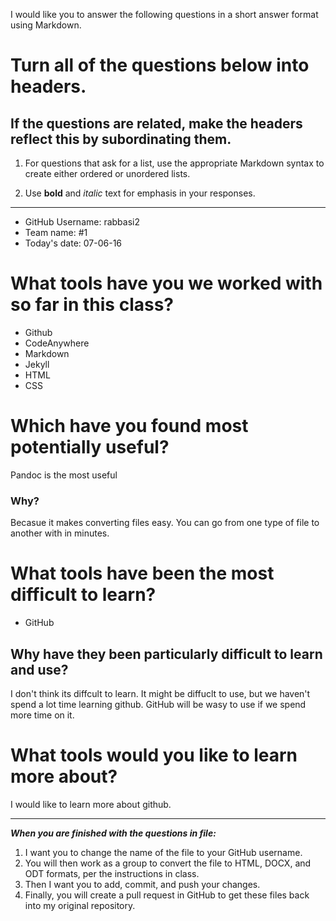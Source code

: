 I would like you to answer the following questions in a short answer format using Markdown. 

# Turn all of the questions below into headers. 

## If the questions are related, make the headers reflect this by subordinating them.  

1. For questions that ask for a list, use the appropriate Markdown syntax to create either ordered or unordered lists. 

2. Use **bold** and *italic* text for emphasis in your responses.

* * *

* GitHub Username: rabbasi2
* Team name: #1
* Today's date: 07-06-16

# What tools have you we worked with so far in this class?
- Github
- CodeAnywhere
- Markdown 
- Jekyll
- HTML  
- CSS 

# Which have you found most potentially useful? 
Pandoc is the most useful 

### Why? 
Becasue it makes converting files easy. You can go from one type of file to another with in minutes.

# What tools have been the most difficult to learn? 
- GitHub

## Why have they been particularly difficult to learn and use?
I don't think its diffcult to learn. It might be diffuclt to use, but we haven't spend a lot time learning github. 
GitHub will be wasy to use if we spend more time on it.

# What tools would you like to learn more about?
I would like to learn more about github.

* * * 

***When you are finished with the questions in file:*** 

1. I want you to change the name of the file to your GitHub username. 
2. You will then work as a group to convert the file to HTML, DOCX, and ODT formats, per the instructions in  class. 
3. Then I want you to add, commit, and push your changes. 
4. Finally, you will create a pull request in GitHub to get these files back into my original repository. 